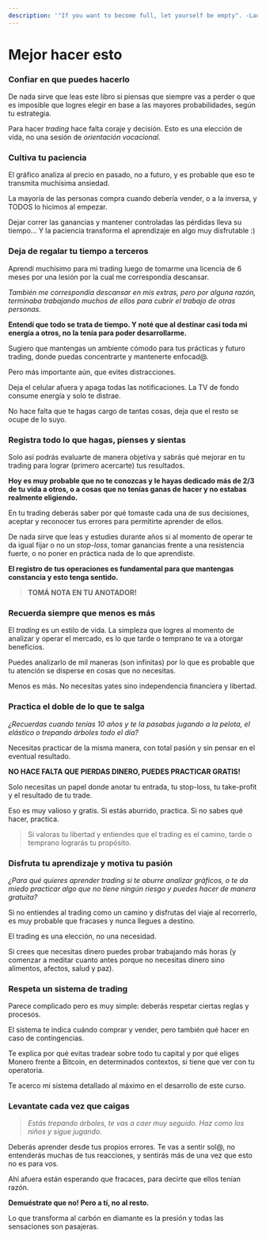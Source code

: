 ```yaml
---
description: '"If you want to become full, let yourself be empty". -Lao Tzu'
---
```


# Mejor hacer esto

### Confiar en que puedes hacerlo

De nada sirve que leas este libro si piensas que siempre vas a perder o que es imposible que logres elegir en base a las mayores probabilidades, según tu estrategia.

Para hacer _trading_ hace falta coraje y decisión. Esto es una elección de vida, no una sesión de _orientación vocacional_.

### Cultiva tu paciencia

El gráfico analiza al precio en pasado, no a futuro, y es probable que eso te transmita muchísima ansiedad.

La mayoría de las personas compra cuando debería vender, o a la inversa, y TODOS lo hicimos al empezar.

Dejar correr las ganancias y mantener controladas las pérdidas lleva su tiempo... Y la paciencia transforma el aprendizaje en algo muy disfrutable :)

### Deja de regalar tu tiempo a terceros

Aprendí muchísimo para mi trading luego de tomarme una licencia de 6 meses por una lesión por la cual me correspondía descansar.

_También me correspondía descansar en mis extras, pero por alguna razón, terminaba trabajando muchos de ellos para cubrir el trabajo de otras personas._

**Entendí que todo se trata de tiempo. Y noté que al destinar casi toda mi energía a otros, no la tenía para poder desarrollarme.**

Sugiero que mantengas un ambiente cómodo para tus prácticas y futuro trading, donde puedas concentrarte y mantenerte enfocad@.

Pero más importante aún, que evites distracciones.

Deja el celular afuera y apaga todas las notificaciones. La TV de fondo consume energía y solo te distrae.

No hace falta que te hagas cargo de tantas cosas, deja que el resto se ocupe de lo suyo.

### Registra todo lo que hagas, pienses y sientas

Solo así podrás evaluarte de manera objetiva y sabrás qué mejorar en tu trading para lograr (primero acercarte) tus resultados.

**Hoy es muy probable que no te conozcas y le hayas dedicado más de 2/3 de tu vida a otros, o a cosas que no tenías ganas de hacer y no estabas realmente eligiendo.**

En tu trading deberás saber por qué tomaste cada una de sus decisiones, aceptar y reconocer tus errores para permitirte aprender de ellos.

De nada sirve que leas y estudies durante años si al momento de operar te da igual fijar o no un _stop-loss_, tomar ganancias frente a una resistencia fuerte, o no poner en práctica nada de lo que aprendiste.

**El registro de tus operaciones es fundamental para que mantengas constancia y esto tenga sentido.**

> **TOMÁ NOTA EN TU ANOTADOR!**

### **Recuerda siempre que menos es más**

El _trading_ es un estilo de vida. La simpleza que logres al momento de analizar y operar el mercado, es lo que tarde o temprano te va a otorgar beneficios.

Puedes analizarlo de mil maneras (son infinitas) por lo que es probable que tu atención se disperse en cosas que no necesitas.

Menos es más. No necesitas yates sino independencia financiera y libertad.

### Practica el doble de lo que te salga

_¿Recuerdas cuando tenías 10 años y te la pasabas jugando a la pelota, el elástico o trepando árboles todo el día?_

Necesitas practicar de la misma manera, con total pasión y sin pensar en el eventual resultado.

**NO HACE FALTA QUE PIERDAS DINERO, PUEDES PRACTICAR GRATIS!**

Solo necesitas un papel donde anotar tu entrada, tu stop-loss, tu take-profit y el resultado de tu trade.&#x20;

Eso es muy valioso y gratis. Si estás aburrido, practica. Si no sabes qué hacer, practica.

> Si valoras tu libertad y entiendes que el trading es el camino, tarde o temprano lograrás tu propósito.

### Disfruta tu aprendizaje y motiva tu pasión

_¿Para qué quieres aprender trading si te aburre analizar gráficos, o te da miedo practicar algo que no tiene ningún riesgo y puedes hacer de manera gratuita?_

Si no entiendes al trading como un camino y disfrutas del viaje al recorrerlo, es muy probable que fracases y nunca llegues a destino.

El trading es una elección, no una necesidad.

Si crees que necesitas dinero puedes probar trabajando más horas (y comenzar a meditar cuanto antes porque no necesitas dinero sino alimentos, afectos, salud y paz).

### Respeta un sistema de trading

Parece complicado pero es muy simple: deberás respetar ciertas reglas y procesos.

El sistema te indica cuándo comprar y vender, pero también qué hacer en caso de contingencias.

Te explica por qué evitas tradear sobre todo tu capital y por qué eliges Monero frente a Bitcoin, en determinados contextos, si tiene que ver con tu operatoria.

Te acerco mi sistema detallado al máximo en el desarrollo de este curso.

### Levantate cada vez que caigas

> _Estás trepando árboles, te vas a caer muy seguido. Haz como los niños y sigue jugando._

Deberás aprender desde tus propios errores. Te vas a sentir sol@, no entenderás muchas de tus reacciones, y sentirás más de una vez que esto no es para vos.

Ahí afuera están esperando que fracaces, para decirte que ellos tenían razón.

**Demuéstrate que no! Pero a tí, no al resto.**

Lo que transforma al carbón en diamante es la presión y todas las sensaciones son pasajeras.
